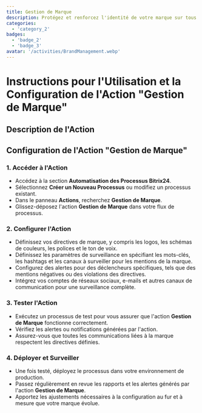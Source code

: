 ```yaml
---
title: Gestion de Marque
description: Protégez et renforcez l'identité de votre marque sur tous les canaux.
categories: 
  - 'category_2'
badges: 
  - 'badge_2'
  - 'badge_3'
avatar: '/activities/BrandManagement.webp'
---
```

# Instructions pour l'Utilisation et la Configuration de l'Action "Gestion de Marque"

## Description de l'Action

## **Configuration de l'Action "Gestion de Marque"**

### 1. Accéder à l'Action
- Accédez à la section **Automatisation des Processus Bitrix24**.
- Sélectionnez **Créer un Nouveau Processus** ou modifiez un processus existant.
- Dans le panneau **Actions**, recherchez **Gestion de Marque**.
- Glissez-déposez l'action **Gestion de Marque** dans votre flux de processus.

### 2. Configurer l'Action
- Définissez vos directives de marque, y compris les logos, les schémas de couleurs, les polices et le ton de voix.
- Définissez les paramètres de surveillance en spécifiant les mots-clés, les hashtags et les canaux à surveiller pour les mentions de la marque.
- Configurez des alertes pour des déclencheurs spécifiques, tels que des mentions négatives ou des violations des directives.
- Intégrez vos comptes de réseaux sociaux, e-mails et autres canaux de communication pour une surveillance complète.

### 3. Tester l'Action
- Exécutez un processus de test pour vous assurer que l'action **Gestion de Marque** fonctionne correctement.
- Vérifiez les alertes ou notifications générées par l'action.
- Assurez-vous que toutes les communications liées à la marque respectent les directives définies.

### 4. Déployer et Surveiller
- Une fois testé, déployez le processus dans votre environnement de production.
- Passez régulièrement en revue les rapports et les alertes générés par l'action **Gestion de Marque**.
- Apportez les ajustements nécessaires à la configuration au fur et à mesure que votre marque évolue.